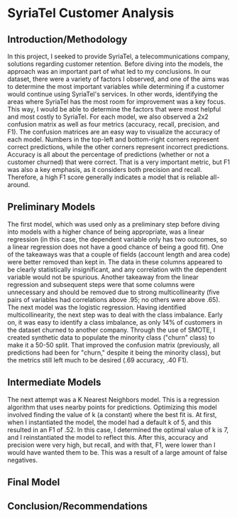 # SyriaTel Customer Analysis

## Introduction/Methodology
In this project, I seeked to provide SyriaTel, a telecommunications company, solutions regarding customer retention. Before diving into the models, the approach was an important part of what led to my conclusions. In our dataset, there were a variety of factors I observed, and one of the aims was to determine the most important variables while determining if a customer would continue using SyriaTel's services. In other words, identifying the areas where SyriaTel has the most room for improvement was a key focus. This way, I would be able to determine the factors that were most helpful and most costly to SyriaTel.
For each model, we also observed a 2x2 confusion matrix as well as four metrics (accuracy, recall, precision, and F1). The confusion matrices are an easy way to visualize the accuracy of each model. Numbers in the top-left and bottom-right corners represent correct predictions, while the other corners represent incorrect predictions. Accuracy is all about the percentage of predictions (whether or not a customer churned) that were correct. That is a very important metric, but F1 was also a key emphasis, as it considers both precision and recall. Therefore, a high F1 score generally indicates a model that is reliable all-around.

## Preliminary Models
The first model, which was used only as a preliminary step before diving into models with a higher chance of being appropriate, was a linear regression (in this case, the dependent variable only has two outcomes, so a linear regression does not have a good chance of being a good fit). One of the takeaways was that a couple of fields (account length and area code) were better removed than kept in. The data in these columns appeared to be clearly statistically insignificant, and any correlation with the dependent variable would not be spurious. Another takeaway from the linear regression and subsequent steps were that some columns were unnecessary and should be removed due to strong multicollinearity (five pairs of variables had correlations above .95; no others were above .65). The next model was the logistic regression. Having identified multicollinearity, the next step was to deal with the class imbalance. Early on, it was easy to identify a class imbalance, as only 14% of customers in the dataset churned to another company. Through the use of SMOTE, I created synthetic data to populate the minority class ("churn" class) to make it a 50-50 split. That improved the confusion matrix (previously, all predictions had been for "churn," despite it being the minority class), but the metrics still left much to be desired (.69 accuracy, .40 F1).

## Intermediate Models
The next attempt was a K Nearest Neighbors model. This is a regression algorithm that uses nearby points for predictions. Optimizing this model involved finding the value of k (a constant) where the best fit is. At first, when I instantiated the model, the model had a default k of 5, and this resulted in an F1 of .52. In this case, I determined the optimal value of k is 7, and I reinstantiated the model to reflect this. After this, accuracy and precision were very high, but recall, and with that, F1, were lower than I would have wanted them to be. This was a result of a large amount of false negatives.

## Final Model


## Conclusion/Recommendations
